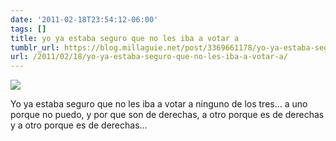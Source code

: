 ```yaml
---
date: '2011-02-18T23:54:12-06:00'
tags: []
title: yo ya estaba seguro que no les iba a votar a
tumblr_url: https://blog.millaguie.net/post/3369661178/yo-ya-estaba-seguro-que-no-les-iba-a-votar-a
url: /2011/02/18/yo-ya-estaba-seguro-que-no-les-iba-a-votar-a/
---
```


 ![](/tumblr_files/tumblr_lgu4ycNXEr1qa32dco1_250.png)  

Yo ya estaba seguro que no les iba a votar a ninguno de los tres… a uno porque no puedo, y por que son de derechas, a otro porque es de derechas y a otro porque es de derechas…
